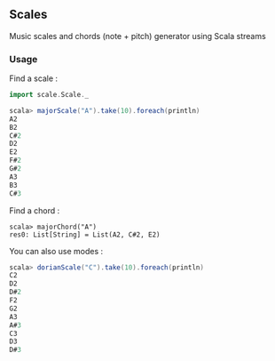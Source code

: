 ## Scales

Music scales and chords (note + pitch) generator using Scala streams

### Usage

Find a scale :

```scala
import scale.Scale._

scala> majorScale("A").take(10).foreach(println)
A2
B2
C#2
D2
E2
F#2
G#2
A3
B3
C#3
```

Find a chord :

```
scala> majorChord("A")
res0: List[String] = List(A2, C#2, E2)
```

You can also use modes :

```scala
scala> dorianScale("C").take(10).foreach(println)
C2
D2
D#2
F2
G2
A3
A#3
C3
D3
D#3

```